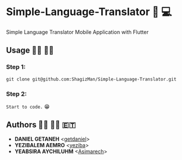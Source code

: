 # Simple-Language-Translator :repeat: :computer:
Simple Language Translator Mobile Application with Flutter

## Usage :running_man: :running_woman:
### Step 1: <br>
`git clone git@github.com:ShagizMan/Simple-Language-Translator.git` <br>

### Step 2: <br>
`Start to code.` :grin:<br>

## Authors :man_technologist: :woman_technologist: :ethiopia:
 * **DANIEL GETANEH** <[getdaniel](https://www.github.com/getdaniel)>
 * **YEZIBALEM AEMRO** <[yeziba](https://www.github.com/yeziba)>
 * **YEABSIRA AYCHILUHM** <[Asimarech](https://www.github.com/Asimarech)>
